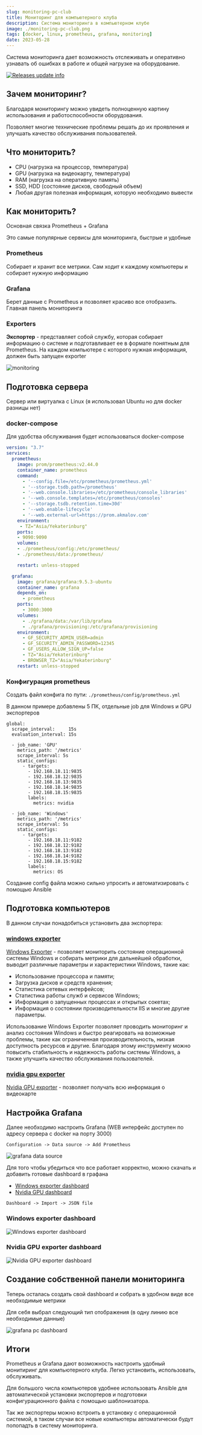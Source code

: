 ```yaml
---
slug: monitoring-pc-club
title: Мониторинг для компьютерного клуба
description: Система мониторинга в компьютерном клубе
image: ./monitoring-pc-club.png
tags: [docker, linux, prometheus, grafana, monitoring]
date: 2023-05-28
---
```


Система мониторинга дает возможность отслеживать и оперативно узнавать об ошибках в работе и общей нагрузке на оборудование.

[![Releases update info](./monitoring-pc-club.png)](/blog/monitoring-pc-club)

<!--truncate-->
## Зачем мониторинг?

Благодаря мониторингу можно увидеть полноценную картину использования и работоспособности оборудования. 

Позволяет многие технические проблемы решать до их проявления и улучшать качество обслуживания пользователей.


## Что мониторить?

- CPU (нагрузка на процессор, температура)
- GPU (нагрузка на видеокарту, температура)
- RAM (нагрузка на оперативную память)
- SSD, HDD (состояние дисков, свободный объем)
- Любая другая полезная информация, которую необходимо вывести

## Как мониторить?

Основная связка Prometheus + Grafana

Это самые популярные сервисы для мониторинга, быстрые и удобные

### Prometheus

Собирает и хранит все метрики. Сам ходит к каждому компьютеры и собирает нужную информацию 


### Grafana

Берет  данные с Prometheus и позволяет красиво все отобразить. Главная панель мониторинга


### Exporters

**Экспортер** - представляет собой службу, которая собирает информацию о системе и подготавливает ее в формате понятным для Prometheus. На каждом компьютере с которого нужная информация, должен быть запущен exporter

![monitoring](./monitoring.jpg)


## Подготовка сервера

Сервер или виртуалка с Linux (я использовал Ubuntu но для docker разницы нет)

### docker-compose 

Для удобства обслуживания будет использоваться docker-compose

```YAML
version: "3.7"
services:
  prometheus:
    image: prom/prometheus:v2.44.0
    container_name: prometheus
    command:
      - '--config.file=/etc/prometheus/prometheus.yml'
      - '--storage.tsdb.path=/prometheus'
      - '--web.console.libraries=/etc/prometheus/console_libraries'
      - '--web.console.templates=/etc/prometheus/consoles'
      - '--storage.tsdb.retention.time=30d'
      - '--web.enable-lifecycle'
      - '--web.external-url=https://prom.akmalov.com'
    environment:
     - TZ="Asia/Yekaterinburg"
    ports:
    - 9090:9090
    volumes:
    - ./prometheus/config:/etc/prometheus/
    - ./prometheus/data:/prometheus/

    restart: unless-stopped

  grafana:
    image: grafana/grafana:9.5.3-ubuntu
    container_name: grafana
    depends_on:
      - prometheus
    ports:
      - 3000:3000
    volumes:
      - ./grafana/data:/var/lib/grafana
      - ./grafana/provisioning:/etc/grafana/provisioning
    environment:
      - GF_SECURITY_ADMIN_USER=admin
      - GF_SECURITY_ADMIN_PASSWORD=12345
      - GF_USERS_ALLOW_SIGN_UP=false
      - TZ="Asia/Yekaterinburg"
      - BROWSER_TZ="Asia/Yekaterinburg"
    restart: unless-stopped
```

### Конфигурация prometheus

Создать файл конфига по пути:
``` ./prometheus/config/prometheus.yml  ```

В данном примере добавлены 5 ПК, отдельные job для Windows и GPU экспортеров

```
global:
  scrape_interval:     15s
  evaluation_interval: 15s

  - job_name: 'GPU'
    metrics_path: '/metrics'
    scrape_interval: 5s
    static_configs:
      - targets:
        - 192.168.18.11:9835
        - 192.168.18.12:9835
        - 192.168.18.13:9835
        - 192.168.18.14:9835
        - 192.168.18.15:9835
        labels:
          metrics: nvidia

  - job_name: 'Windows'
    metrics_path: '/metrics'
    scrape_interval: 5s
    static_configs:
      - targets:
        - 192.168.18.11:9182
        - 192.168.18.12:9182
        - 192.168.18.13:9182
        - 192.168.18.14:9182
        - 192.168.18.15:9182
        labels:
          metrics: OS
```


Создание config файла можно сильно упросить и автоматизировать с помощью Ansible

## Подготовка компьютеров

В данном случаи понадобиться установить два экспортера:

### [windows exporter](https://github.com/prometheus-community/windows_exporter)

[Windows Exporter](https://github.com/prometheus-community/windows_exporter) - позволяет мониторить состояние операционной системы Windows и собирать метрики для дальнейшей обработки, выводит различные параметры и характеристики Windows, такие как:

- Использование процессора и памяти;
- Загрузка дисков и средств хранения;
- Статистика сетевых интерфейсов;
- Статистика работы служб и сервисов Windows;
- Информация о запущенных процессах и открытых сокетах;
- Информация о состоянии производительности IIS и многие другие параметры.

Использование Windows Exporter позволяет проводить мониторинг и анализ состояния Windows и быстро реагировать на возможные проблемы, такие как ограниченная производительность, низкая доступность ресурсов и другие. Благодаря этому инструменту можно повысить стабильность и надежность работы системы Windows, а также улучшить качество обслуживания пользователей.

### [nvidia gpu exporter](https://github.com/utkuozdemir/nvidia_gpu_exporter)

[Nvidia GPU exporter](https://github.com/utkuozdemir/nvidia_gpu_exporter) - позволяет получать всю информация о видеокарте

## Настройка Grafana

Далее необходимо настроить Grafana (WEB интерфейс доступен по адресу сервера c docker на порту 3000)

`Configuration -> Data source -> Add Prometheus`

![grafana data source](./grafana-data-source.png)

Для того чтобы убедиться что все работает корректно, можно скачать и добавить готовые dashboard в графана

- [Windows exporter dashboard](https://grafana.com/grafana/dashboards/14694-windows-exporter-dashboard/)
- [Nvidia GPU dashboard](https://grafana.com/grafana/dashboards/14574-nvidia-gpu-metrics/)

`Dashboard -> Import -> JSON file`

### Windows exporter dashboard
![Windows exporter dashboard](./windows-exporter.png)

### Nvidia GPU exporter dashboard
![Nvidia GPU exporter dashboard](./nvidia-gpu-exporter.png)

## Создание собственной панели мониторинга

Теперь осталась создать свой dashboard и собрать в удобном виде все необходимые метрики

Для себя выбрал следующий тип отображения (в одну линию все необходимые данные)

![grafana pc dashboard](./grafana-pc-monitoirng.png)


## Итоги

Prometheus и Grafana дают возможность настроить удобный монитиринг для компьютерного клуба.
Легко установить, использовать, обслуживать. 

Для большого числа компьютеров удобнее использовать Ansible для автоматической установки экспортеров и подготовки конфигурационного файла с помощью шаблонизатора. 

Так же экспортеры можно встроить в установку с операционной системой, в таком случаи все новые компьютеры автоматически будут попопадть в систему мониторинга.


